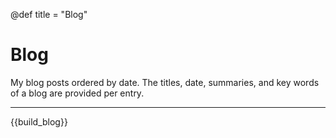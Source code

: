 @def title = "Blog"

# Blog

My blog posts ordered by date.
The titles, date, summaries, and key words of a blog are provided per entry.

---

{{build_blog}}
